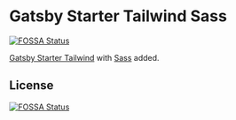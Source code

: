 # Gatsby Starter Tailwind Sass
[![FOSSA Status](https://app.fossa.io/api/projects/git%2Bgithub.com%2Ftaylorbryant%2Fgatsby-starter-tailwind-sass.svg?type=shield)](https://app.fossa.io/projects/git%2Bgithub.com%2Ftaylorbryant%2Fgatsby-starter-tailwind-sass?ref=badge_shield)


[Gatsby Starter Tailwind](https://github.com/taylorbryant/gatsby-starter-tailwind) with [Sass](https://sass-lang.com/) added.


## License
[![FOSSA Status](https://app.fossa.io/api/projects/git%2Bgithub.com%2Ftaylorbryant%2Fgatsby-starter-tailwind-sass.svg?type=large)](https://app.fossa.io/projects/git%2Bgithub.com%2Ftaylorbryant%2Fgatsby-starter-tailwind-sass?ref=badge_large)